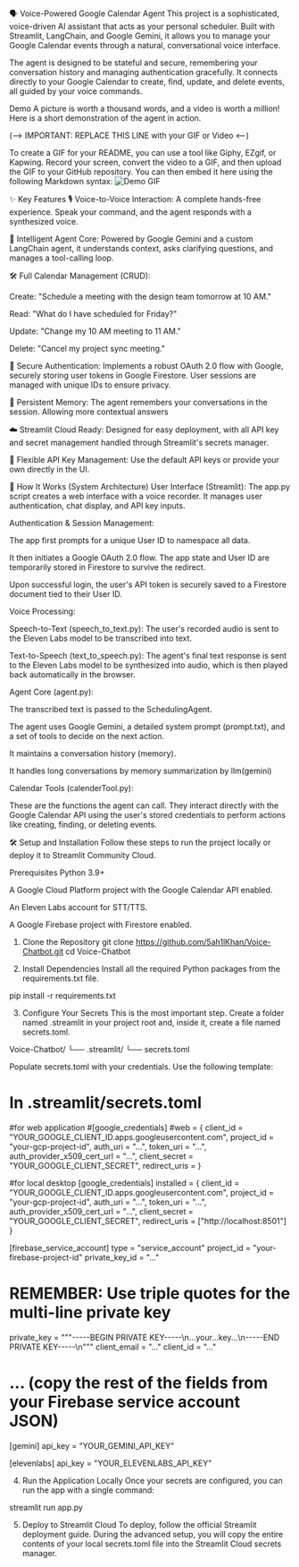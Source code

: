 🗣️ Voice-Powered Google Calendar Agent
This project is a sophisticated, voice-driven AI assistant that acts as your personal scheduler. Built with Streamlit, LangChain, and Google Gemini, it allows you to manage your Google Calendar events through a natural, conversational voice interface.

The agent is designed to be stateful and secure, remembering your conversation history and managing authentication gracefully. It connects directly to your Google Calendar to create, find, update, and delete events, all guided by your voice commands.

Demo
A picture is worth a thousand words, and a video is worth a million! Here is a short demonstration of the agent in action.

(--> IMPORTANT: REPLACE THIS LINE with your GIF or Video <--)

To create a GIF for your README, you can use a tool like Giphy, EZgif, or Kapwing. Record your screen, convert the video to a GIF, and then upload the GIF to your GitHub repository. You can then embed it here using the following Markdown syntax:
![Demo GIF](link_to_your_gif_in_the_repo.gif)

✨ Key Features
🎙️ Voice-to-Voice Interaction: A complete hands-free experience. Speak your command, and the agent responds with a synthesized voice.

🧠 Intelligent Agent Core: Powered by Google Gemini and a custom LangChain agent, it understands context, asks clarifying questions, and manages a tool-calling loop.

🛠️ Full Calendar Management (CRUD):

Create: "Schedule a meeting with the design team tomorrow at 10 AM."

Read: "What do I have scheduled for Friday?"

Update: "Change my 10 AM meeting to 11 AM."

Delete: "Cancel my project sync meeting."

🔐 Secure Authentication: Implements a robust OAuth 2.0 flow with Google, securely storing user tokens in Google Firestore. User sessions are managed with unique IDs to ensure privacy.

💾 Persistent Memory: The agent remembers your conversations in the session. Allowing more contextual answers

☁️ Streamlit Cloud Ready: Designed for easy deployment, with all API key and secret management handled through Streamlit's secrets manager.

🔑 Flexible API Key Management: Use the default API keys or provide your own directly in the UI.

🚀 How It Works (System Architecture)
User Interface (Streamlit): The app.py script creates a web interface with a voice recorder. It manages user authentication, chat display, and API key inputs.

Authentication & Session Management:

The app first prompts for a unique User ID to namespace all data.

It then initiates a Google OAuth 2.0 flow. The app state and User ID are temporarily stored in Firestore to survive the redirect.

Upon successful login, the user's API token is securely saved to a Firestore document tied to their User ID.

Voice Processing:

Speech-to-Text (speech_to_text.py): The user's recorded audio is sent to the Eleven Labs model to be transcribed into text.

Text-to-Speech (text_to_speech.py): The agent's final text response is sent to the Eleven Labs model to be synthesized into audio, which is then played back automatically in the browser.

Agent Core (agent.py):

The transcribed text is passed to the SchedulingAgent.

The agent uses Google Gemini, a detailed system prompt (prompt.txt), and a set of tools to decide on the next action.

It maintains a conversation history (memory).

It handles long conversations by memory summarization by llm(gemini)

Calendar Tools (calenderTool.py):

These are the functions the agent can call. They interact directly with the Google Calendar API using the user's stored credentials to perform actions like creating, finding, or deleting events.

🛠️ Setup and Installation
Follow these steps to run the project locally or deploy it to Streamlit Community Cloud.

Prerequisites
Python 3.9+

A Google Cloud Platform project with the Google Calendar API enabled.

An Eleven Labs account for STT/TTS.

A Google Firebase project with Firestore enabled.

1. Clone the Repository
git clone https://github.com/5ah1lKhan/Voice-Chatbot.git
cd Voice-Chatbot

2. Install Dependencies
Install all the required Python packages from the requirements.txt file.

pip install -r requirements.txt

3. Configure Your Secrets
This is the most important step. Create a folder named .streamlit in your project root and, inside it, create a file named secrets.toml.

Voice-Chatbot/
└── .streamlit/
    └── secrets.toml

Populate secrets.toml with your credentials. Use the following template:

# In .streamlit/secrets.toml

#for web application
#[google_credentials]
#web = { client_id = "YOUR_GOOGLE_CLIENT_ID.apps.googleusercontent.com", project_id = "your-gcp-project-id", auth_uri = "...", token_uri = "...", auth_provider_x509_cert_url = "...", client_secret = "YOUR_GOOGLE_CLIENT_SECRET", redirect_uris =  }

#for local desktop
[google_credentials]
installed = { client_id = "YOUR_GOOGLE_CLIENT_ID.apps.googleusercontent.com", project_id = "your-gcp-project-id", auth_uri = "...", token_uri = "...", auth_provider_x509_cert_url = "...", client_secret = "YOUR_GOOGLE_CLIENT_SECRET", redirect_uris = ["http://localhost:8501"] }


[firebase_service_account]
type = "service_account"
project_id = "your-firebase-project-id"
private_key_id = "..."
# REMEMBER: Use triple quotes for the multi-line private key
private_key = """-----BEGIN PRIVATE KEY-----\n...your...key...\n-----END PRIVATE KEY-----\n"""
client_email = "..."
client_id = "..."
# ... (copy the rest of the fields from your Firebase service account JSON)

[gemini]
api_key = "YOUR_GEMINI_API_KEY"

[elevenlabs]
api_key = "YOUR_ELEVENLABS_API_KEY"

4. Run the Application Locally
Once your secrets are configured, you can run the app with a single command:

streamlit run app.py

5. Deploy to Streamlit Cloud
To deploy, follow the official Streamlit deployment guide. During the advanced setup, you will copy the entire contents of your local secrets.toml file into the Streamlit Cloud secrets manager.